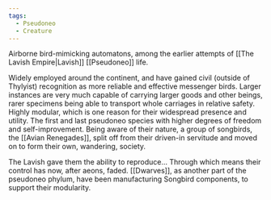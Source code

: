 ```yaml
---
tags:
  - Pseudoneo
  - Creature
---
```


Airborne bird-mimicking automatons, among the earlier attempts of [[The Lavish Empire|Lavish]] [[Pseudoneo]] life.

Widely employed around the continent, and have gained civil (outside of Thylyist) recognition as more reliable and effective messenger birds. Larger instances are very much capable of carrying larger goods and other beings, rarer specimens being able to transport whole carriages in relative safety. 
Highly modular, which is one reason for their widespread presence and utility. 
The first and last pseudoneo species with higher degrees of freedom and self-improvement. 
Being aware of their nature, a group of songbirds, the [[Avian Renegades]], split off from their driven-in servitude and moved on to form their own, wandering, society. 

The Lavish gave them the ability to reproduce... Through which means their control has now, after aeons, faded. 
[[Dwarves]], as another part of the pseudoneo phylum, have been manufacturing Songbird components, to support their modularity. 
